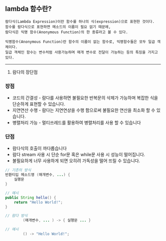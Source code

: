 ## lambda 함수란?

```
람다식(Lambda Expression)이란 함수를 하나의 식(expression)으로 표현한 것이다. 
함수를 람다식으로 표현하면 메소드의 이름이 필요 없기 때문에, 
람다식은 익명 함수(Anonymous Function)의 한 종류라고 볼 수 있다.

익명함수(Anonymous Function)란 함수의 이름이 없는 함수로, 익명함수들은 모두 일급 객체이다. 
일급 객체인 함수는 변수처럼 사용가능하며 매개 변수로 전달이 가능하는 등의 특징을 가지고 있다.
```
----------
1. 람다의 장단점
### 장점
* 코드의 간결성 - 람다를 사용하면 불필요한 반복문의 삭제가 가능하며 복잡한 식을 단순하게 표현할 수 있습니다. 
* 지연연산 수행 - 람다는 지연연상을 수행 함으로써 불필요한 연산을 최소화 할 수 있습니다. 
* 병렬처리 가능 - 멀티쓰레드를 활용하여 병렬처리를 사용 할 수 있습니다

### 단점
* 람다식의 호출이 까다롭습니다
* 람다 stream 사용 시 단순 for문 혹은 while문 사용 시 성능이 떨어집니다.
* 불필요하게 너무 사용하게 되면 오히려 가독성을 떨어 뜨릴 수 있습니다.


```JAVA
// 기존의 방식
반환티입 메소드명 (매개변수, ...) {
	실행문
}

// 예시
public String hello() {
    return "Hello World!";
}

// 람다 방식
        (매개변수, ... ) -> { 실행문 ... }

// 예시
        () -> "Hello World!";

```


